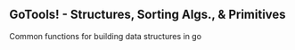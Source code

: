 ## GoTools! - Structures, Sorting Algs., & Primitives

Common functions for building data structures in go 